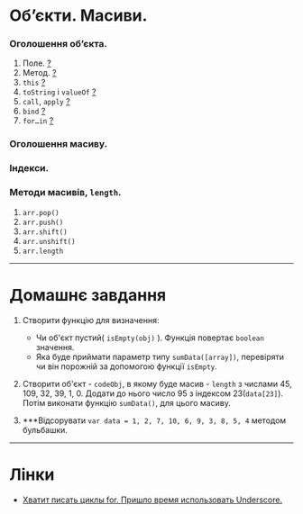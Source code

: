 # Об’єкти. Масиви.
### Оголошення об’єкта.
1. Поле. [?](https://learn.javascript.ru/object)
1. Метод. [?](https://learn.javascript.ru/object-methods#методы-у-объектов)
1. `this` [?](https://learn.javascript.ru/object-methods#доступ-к-объекту-через-this)
1. `toString` і `valueOf` [?](https://learn.javascript.ru/object-conversion)
1. `call`, `apply` [?](https://learn.javascript.ru/call-apply)
1. `bind` [?](https://learn.javascript.ru/bind)
1. `for…in`  [?](https://learn.javascript.ru/object-for-in)

### Оголошення масиву.
### Індекси.
### Методи масивів, `length`.
1. `arr.pop()`
1. `arr.push()`
1. `arr.shift()`
1. `arr.unshift()`
1. `arr.length`

---
# Домашнє завдання
1. Створити функцію для визначення:
    - Чи об'єкт пустий( `isEmpty(obj)` ). Функція повертає `boolean` значення.
    - Яка буде приймати параметр типу `sumData([array])`, перевіряти чи він порожній за допомогою функції `isEmpty`.
1. Створити об'єкт - `codeObj`, в якому буде масив - `length` з числами 45, 109, 32, 39, 1, 0. 
    Додати до нього число 95 з індексом 23(`data[23]`). Потім виконати функцію `sumData()`, для цього масиву.
    
1. ***Відсорувати `var data = 1, 2, 7, 10, 6, 9, 3, 8, 5, 4` методом бульбашки.
  
---
# Лінки
- [Хватит писать циклы for. Пришло время использовать Underscore.](http://frontender.info/stop-writing-for-loops-start-using-underscorejs/)